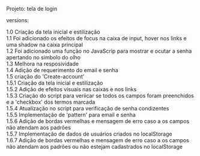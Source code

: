 Projeto: tela de login

versions:

1.0 Criação da tela inicial e estilização<br>
1.1 Foi adicionado os efeitos de focus na caixa de input, hover nos links e uma shadow na caixa principal<br>
1.2 Foi adicionado uma função no JavaScrip para mostrar e ocutar a senha apertando no simbolo do olho <br>
1.3 Melhora na resposividade<br>
1.4 Adição de requerimento do email e senha<br>
1.5 criação do 'Create-account'<br>
1.5.1 Criação da tela inicial e estilização<br>
1.5.2 Adição de efeitos visuais nas caixas e nos links<br>
1.5.3 Criação do script para veriicar se todos os campos foram preenchidos e a 'checkbox' dos termos marcada<br>
1.5.4 Atualização no script para verificação de senha condizentes <br>
1.5.5 Implementação de 'pattern' para email e senha  <br>
1.5.6 Adição de bordas vermelhas e mensagem de erro caso a os campos não atendam aos padrões <br>
1.5.7 Implementação de dados de usuários criados no localStorage <br>
1.6.7 Adição de bordas vermelhas e mensagem de erro caso a os campos não atendam aos padrões ou não estejam cadastrados no localStorage <br>